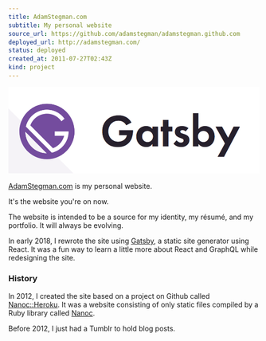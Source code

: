 ```yaml
---
title: AdamStegman.com
subtitle: My personal website
source_url: https://github.com/adamstegman/adamstegman.github.com
deployed_url: http://adamstegman.com/
status: deployed
created_at: 2011-07-27T02:43Z
kind: project
---
```

![Gatsby.js logo](./gatsby.png)

[AdamStegman.com](http://adamstegman.com/) is my personal website.

It's the website you're on now.

The website is intended to be a source for my identity, my résumé, and my portfolio.
It will always be evolving.

In early 2018, I rewrote the site using [Gatsby](https://www.gatsbyjs.org), a static site generator using React.
It was a fun way to learn a little more about React and GraphQL while redesigning the site.

### History

In 2012, I created the site based on a project on Github called [Nanoc::Heroku](https://github.com/mrrooijen/nanoc-heroku).
It was a website consisting of only static files compiled by a Ruby library called [Nanoc](http://nanoc.stoneship.org/).

Before 2012, I just had a Tumblr to hold blog posts.
